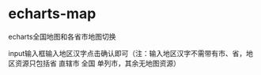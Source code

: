 # echarts-map
echarts全国地图和各省市地图切换


input输入框输入地区汉字点击确认即可（注：输入地区汉字不需带有市、省，地区资源只包括省 直辖市 全国 单列市，其余无地图资源）
